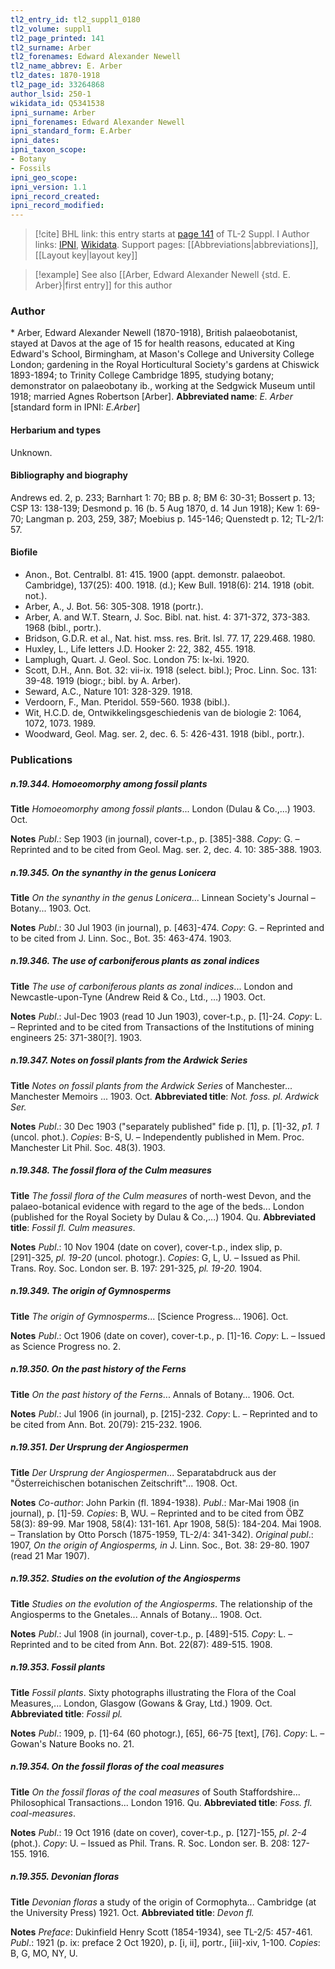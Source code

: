 ```yaml
---
tl2_entry_id: tl2_suppl1_0180
tl2_volume: suppl1
tl2_page_printed: 141
tl2_surname: Arber
tl2_forenames: Edward Alexander Newell
tl2_name_abbrev: E. Arber
tl2_dates: 1870-1918
tl2_page_id: 33264868
author_lsid: 250-1
wikidata_id: Q5341538
ipni_surname: Arber
ipni_forenames: Edward Alexander Newell
ipni_standard_form: E.Arber
ipni_dates: 
ipni_taxon_scope: 
- Botany
- Fossils
ipni_geo_scope: 
ipni_version: 1.1
ipni_record_created: 
ipni_record_modified:
---
```


> [!cite] BHL link: this entry starts at [page 141](https://www.biodiversitylibrary.org/page/33264868) of TL-2 Suppl. I
> Author links: [IPNI](https://www.ipni.org/a/250-1), [Wikidata](https://www.wikidata.org/wiki/Q5341538). Support pages: [[Abbreviations|abbreviations]], [[Layout key|layout key]]

> [!example] See also [[Arber, Edward Alexander Newell {std. E. Arber}|first entry]] for this author

### Author

\* Arber, Edward Alexander Newell (1870-1918), British palaeobotanist, stayed at Davos at the age of 15 for health reasons, educated at King Edward's School, Birmingham, at Mason's College and University College London; gardening in the Royal Horticultural Society's gardens at Chiswick 1893-1894; to Trinity College Cambridge 1895, studying botany; demonstrator on palaeobotany ib., working at the Sedgwick Museum until 1918; married Agnes Robertson \[Arber\]. 
**Abbreviated name**: *E. Arber* \[standard form in IPNI: *E.Arber*\]

#### Herbarium and types

Unknown.

#### Bibliography and biography

Andrews ed. 2, p. 233; Barnhart 1: 70; BB p. 8; BM 6: 30-31; Bossert p. 13; CSP 13: 138-139; Desmond p. 16 (b. 5 Aug 1870, d. 14 Jun 1918); Kew 1: 69-70; Langman p. 203, 259, 387; Moebius p. 145-146; Quenstedt p. 12; TL-2/1: 57.

#### Biofile

- Anon., Bot. Centralbl. 81: 415. 1900 (appt. demonstr. palaeobot. Cambridge), 137(25): 400. 1918. (d.); Kew Bull. 1918(6): 214. 1918 (obit. not.).
- Arber, A., J. Bot. 56: 305-308. 1918 (portr.).
- Arber, A. and W.T. Stearn, J. Soc. Bibl. nat. hist. 4: 371-372, 373-383. 1968 (bibl., portr.).
- Bridson, G.D.R. et al., Nat. hist. mss. res. Brit. Isl. 77. 17, 229.468. 1980.
- Huxley, L., Life letters J.D. Hooker 2: 22, 382, 455. 1918.
- Lamplugh, Quart. J. Geol. Soc. London 75: lx-lxi. 1920.
- Scott, D.H., Ann. Bot. 32: vii-ix. 1918 (select. bibl.); Proc. Linn. Soc. 131: 39-48. 1919 (biogr.; bibl. by A. Arber).
- Seward, A.C., Nature 101: 328-329. 1918.
- Verdoorn, F., Man. Pteridol. 559-560. 1938 (bibl.).
- Wit, H.C.D. de, Ontwikkelingsgeschiedenis van de biologie 2: 1064, 1072, 1073. 1989.
- Woodward, Geol. Mag. ser. 2, dec. 6. 5: 426-431. 1918 (bibl., portr.).

### Publications

##### n.19.344. Homoeomorphy among fossil plants

**Title**
*Homoeomorphy among fossil plants*... London (Dulau & Co.,...) 1903. Oct.

**Notes**
*Publ*.: Sep 1903 (in journal), cover-t.p., p. \[385\]-388. *Copy*: G. – Reprinted and to be cited from Geol. Mag. ser. 2, dec. 4. 10: 385-388. 1903.

##### n.19.345. On the synanthy in the genus Lonicera

**Title**
*On the synanthy in the genus Lonicera*... Linnean Society's Journal – Botany... 1903. Oct.

**Notes**
*Publ*.: 30 Jul 1903 (in journal), p. \[463\]-474. *Copy*: G. – Reprinted and to be cited from J. Linn. Soc., Bot. 35: 463-474. 1903.

##### n.19.346. The use of carboniferous plants as zonal indices

**Title**
*The use of carboniferous plants as zonal indices*... London and Newcastle-upon-Tyne (Andrew Reid & Co., Ltd., …) 1903. Oct.

**Notes**
*Publ*.: Jul-Dec 1903 (read 10 Jun 1903), cover-t.p., p. \[1\]-24. *Copy*: L. – Reprinted and to be cited from Transactions of the Institutions of mining engineers 25: 371-380\[?\]. 1903.

##### n.19.347. Notes on fossil plants from the Ardwick Series

**Title**
*Notes on fossil plants from the Ardwick Series* of Manchester... Manchester Memoirs ... 1903. Oct.
**Abbreviated title**: *Not. foss. pl. Ardwick Ser.*

**Notes**
*Publ*.: 30 Dec 1903 ("separately published" fide p. \[1\], p. \[1\]-32, *p1. 1* (uncol. phot.). *Copies*: B-S, U. – Independently published in Mem. Proc. Manchester Lit Phil. Soc. 48(3). 1903.

##### n.19.348. The fossil flora of the Culm measures

**Title**
*The fossil flora of the Culm measures* of north-west Devon, and the palaeo-botanical evidence with regard to the age of the beds... London (published for the Royal Society by Dulau & Co.,...) 1904. Qu.
**Abbreviated title**: *Fossil fl. Culm measures*.

**Notes**
*Publ*.: 10 Nov 1904 (date on cover), cover-t.p., index slip, p. \[291\]-325, *pl. 19-20* (uncol. photogr.). *Copies*: G, L, U. – Issued as Phil. Trans. Roy. Soc. London ser. B. 197: 291-325, *pl. 19-20.* 1904.

##### n.19.349. The origin of Gymnosperms

**Title**
*The origin of Gymnosperms*... \[Science Progress... 1906\]. Oct.

**Notes**
*Publ*.: Oct 1906 (date on cover), cover-t.p., p. \[1\]-16. *Copy*: L. – Issued as Science Progress no. 2.

##### n.19.350. On the past history of the Ferns

**Title**
*On the past history of the Ferns*... Annals of Botany... 1906. Oct.

**Notes**
*Publ*.: Jul 1906 (in journal), p. \[215\]-232. *Copy*: L. – Reprinted and to be cited from Ann. Bot. 20(79): 215-232. 1906.

##### n.19.351. Der Ursprung der Angiospermen

**Title**
*Der Ursprung der Angiospermen*... Separatabdruck aus der "Österreichischen botanischen Zeitschrift"... 1908. Oct.

**Notes**
*Co-author*: John Parkin (fl. 1894-1938).
*Publ*.: Mar-Mai 1908 (in journal), p. \[1\]-59. *Copies*: B, WU. – Reprinted and to be cited from ÖBZ 58(3): 89-99. Mar 1908, 58(4): 131-161. Apr 1908, 58(5): 184-204. Mai 1908. – Translation by Otto Porsch (1875-1959, TL-2/4: 341-342).
*Original publ*.: 1907, *On the origin of Angiosperms, in* J. Linn. Soc., Bot. 38: 29-80. 1907 (read 21 Mar 1907).

##### n.19.352. Studies on the evolution of the Angiosperms

**Title**
*Studies on the evolution of the Angiosperms*. The relationship of the Angiosperms to the Gnetales... Annals of Botany... 1908. Oct.

**Notes**
*Publ*.: Jul 1908 (in journal), cover-t.p., p. \[489\]-515. *Copy*: L. – Reprinted and to be cited from Ann. Bot. 22(87): 489-515. 1908.

##### n.19.353. Fossil plants

**Title**
*Fossil plants*. Sixty photographs illustrating the Flora of the Coal Measures,... London, Glasgow (Gowans & Gray, Ltd.) 1909. Oct.
**Abbreviated title**: *Fossil pl.*

**Notes**
*Publ*.: 1909, p. \[1\]-64 (60 photogr.), \[65\], 66-75 \[text\], \[76\]. *Copy*: L. – Gowan's Nature Books no. 21.

##### n.19.354. On the fossil floras of the coal measures

**Title**
*On the fossil floras of the coal measures* of South Staffordshire... Philosophical Transactions... London 1916. Qu.
**Abbreviated title**: *Foss. fl. coal-measures*.

**Notes**
*Publ*.: 19 Oct 1916 (date on cover), cover-t.p., p. \[127\]-155, *pl*. *2-4* (phot.). *Copy*: U. – Issued as Phil. Trans. R. Soc. London ser. B. 208: 127-155. 1916.

##### n.19.355. Devonian floras

**Title**
*Devonian floras* a study of the origin of Cormophyta... Cambridge (at the University Press) 1921. Oct.
**Abbreviated title**: *Devon fl.*

**Notes**
*Preface*: Dukinfield Henry Scott (1854-1934), see TL-2/5: 457-461.
*Publ*.: 1921 (p. ix: preface 2 Oct 1920), p. \[i, ii\], portr., \[iii\]-xiv, 1-100. *Copies*: B, G, MO, NY, U.


